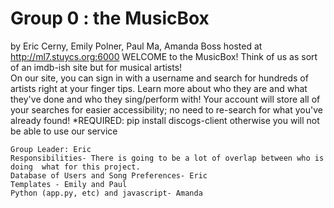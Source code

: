 # Group 0 : the MusicBox 
by Eric Cerny, Emily Polner, Paul Ma, Amanda Boss
hosted at http://ml7.stuycs.org:6000
WELCOME to the MusicBox! Think of us as sort of an imdb-ish site but for musical artists!  
On our site, you can sign in with a username and search for hundreds of artists right at your finger tips.  Learn more about who they are and what they've done and who they sing/perform with! 
Your account will store all of your searches for easier accessibility; no need to re-search for what you've already found!
*REQUIRED: pip install discogs-client otherwise you will not be able to use our service
~~~~~~~~~~~~~~~~~~~~~~~~~~~~~~~~~~~~~~~~~~~~~~~~~~~~~~~~~~~~~~~~~~~~~~~~~~~~~~~~~~~~~~~~~~~~~~~~~~~~~~~~~~~~~~~~~~~~~~~~~~~~~~~~~~~~~~~~~~~~~~~~~~~~~~~~~~~~~~~~~~~~~~~~~~~~~~~~~~~~~~~~~~~~~~~
Group Leader: Eric 
Responsibilities- There is going to be a lot of overlap between who is doing  what for this project.   
Database of Users and Song Preferences- Eric  
Templates - Emily and Paul   
Python (app.py, etc) and javascript- Amanda